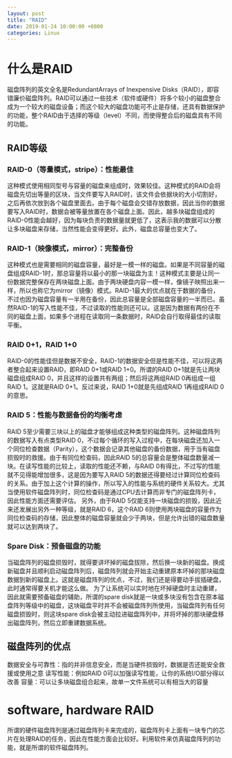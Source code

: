 ```yaml
---
layout: post
title: "RAID"
date: 2019-01-24 10:00:00 +0800
categories: Linux 
---
```


# 什么是RAID
磁盘阵列的英文全名是RedundantArrays of Inexpensive Disks（RAID），即容错廉价磁盘阵列。RAID可以通过一些技术（软件或硬件）将多个较小的磁盘整合成为一个较大的磁盘设备；而这个较大的磁盘功能可不止是存储，还具有数据保护的功能，整个RAID由于选择的等级（level）不同，而使得整合后的磁盘具有不同的功能。

## RAID等级

### RAID-0（等量模式，stripe）：性能最佳
这种模式使用相同型号与容量的磁盘来组成时，效果较佳。这种模式的RAID会将磁盘先切出等量的区块，当文件要写入RAID时，该文件会依据块的大小切割好，之后再依次放到各个磁盘里面去。由于每个磁盘会交错存放数据，因此当你的数据要写入RAID时，数据会被等量放置在各个磁盘上面。因此，越多块磁盘组成的RAID-0性能会越好，因为每块负责的数据量就更低了，这表示我的数据可以分散让多块磁盘来存储，当然性能会变得更好。此外，磁盘总容量也变大了。

### RAID-1（映像模式，mirror）：完整备份
这种模式也是需要相同的磁盘容量，最好是一模一样的磁盘。如果是不同容量的磁盘组成RAID-1时，那总容量将以最小的那一块磁盘为主！这种模式主要是让同一份数据完整保存在两块磁盘上面。由于两块硬盘内容一模一样，像镜子映照出来一样，所以也称它为mirror（镜像）模式。RAID-1最大的优点就在于数据的备份，不过也因为磁盘容量有一半用在备份，因此总容量是全部磁盘容量的一半而已。虽然RAID-1的写入性能不佳，不过读取的性能则还可以。这是因为数据有两份在不同的磁盘上面，如果多个进程在读取同一条数据时，RAID会自行取得最佳的读取平衡。

### RAID 0+1，RAID 1+0
RAID-0的性能佳但是数据不安全，RAID-1的数据安全但是性能不佳，可以将这两者整合起来设置RAID，即RAID 0+1或RAID 1+0。所谓的RAID 0+1就是先让两块磁盘组成RAID 0，并且这样的设置共有两组；然后将这两组RAID 0再组成一组RAID 1。这就是RAID 0+1。反过来说，RAID 1+0就是先组成RAID 1再组成RAID 0的意思。

### RAID 5：性能与数据备份的均衡考虑
RAID 5至少需要三块以上的磁盘才能够组成这种类型的磁盘阵列。这种磁盘阵列的数据写入有点类型RAID 0，不过每个循环的写入过程中，在每块磁盘还加入一个同位检查数据（Parity），这个数据会记录其他磁盘的备份数据，用于当有磁盘损毁时的救援。由于有同位检查码，因此RAID 5的总容量会是整体磁盘数量减一块。在读写性能的比较上，读取的性能还不赖，与RAID 0有得比，不过写的性能就不见得能增加很多，这是因为要写入RAID 5的数据还得要经过计算同位检查码的关系。由于加上这个计算的操作，所以写入的性能与系统的硬件关系较大。尤其当使用软件磁盘阵列时，同位检查码是通过CPU去计算而非专门的磁盘阵列卡，因此性能方面还需要评估。
另外，由于RAID 5仅能支持一块磁盘的损毁，因此近来还发展出另外一种等级，就是RAID 6，这个RAID 6则使用两块磁盘的容量作为同位检查码的存储，因此整体的磁盘容量就会少于两块，但是允许出错的磁盘数量就可以达到两块了。

### Spare Disk：预备磁盘的功能
当磁盘阵列的磁盘损毁时，就得要讲坏掉的磁盘拔除，然后换一块新的磁盘。换成新磁盘并且顺利启动磁盘阵列后，磁盘阵列就会开始主动重建原本坏掉的那块磁盘数据到新的磁盘上。这就是磁盘阵列的优点，不过，我们还是得要动手拔插硬盘，此时通常得要关机才能这么做。
为了让系统可以实时地在坏掉硬盘时主动重建，因此就需要预备磁盘的辅助，所谓的spare disk就是一块或多块没有包含在原本磁盘阵列等级中的磁盘，这块磁盘平时并不会被磁盘阵列所使用，当磁盘阵列有任何磁盘损毁时，则这块spare disk会被主动拉进磁盘阵列中，并将坏掉的那块硬盘移出磁盘阵列，然后立即重建数据系统。

## 磁盘阵列的优点
数据安全与可靠性：指的并非信息安全，而是当硬件损毁时，数据是否还能安全救援或使用之意
读写性能：例如RAID 0可以加强读写性能，让你的系统I/O部分得以改善
容量：可以让多块磁盘组合起来，故单一文件系统可以有相当大的容量

# software, hardware RAID
所谓的硬件磁盘阵列是通过磁盘阵列卡来完成的，磁盘阵列卡上面有一块专门的芯片在处理RAID的任务，因此在性能方面会比较好。利用软件来仿真磁盘阵列的功能，就是所谓的软件磁盘阵列。

